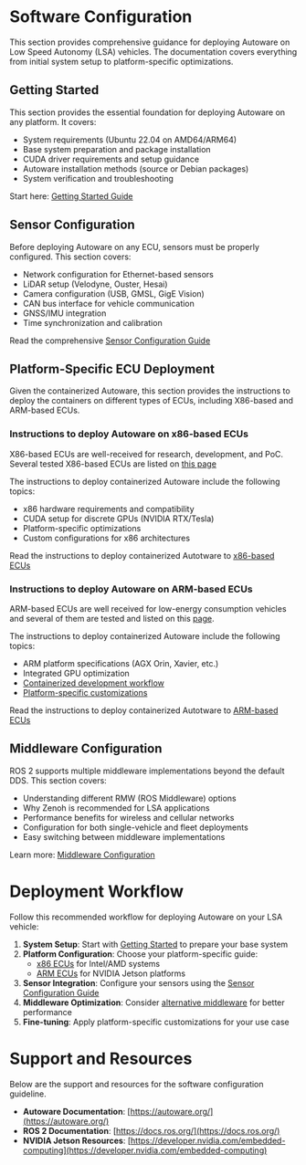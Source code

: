 # Software Configuration

This section provides comprehensive guidance for deploying Autoware on Low Speed Autonomy (LSA) vehicles. The documentation covers everything from initial system setup to platform-specific optimizations.

## Getting Started

This section provides the essential foundation for deploying Autoware on any platform. It covers:

- System requirements (Ubuntu 22.04 on AMD64/ARM64)
- Base system preparation and package installation
- CUDA driver requirements and setup guidance
- Autoware installation methods (source or Debian packages)
- System verification and troubleshooting

Start here: [Getting Started Guide](getting-started/index.md)

## Sensor Configuration

Before deploying Autoware on any ECU, sensors must be properly configured. This section covers:

- Network configuration for Ethernet-based sensors
- LiDAR setup (Velodyne, Ouster, Hesai)
- Camera configuration (USB, GMSL, GigE Vision)
- CAN bus interface for vehicle communication
- GNSS/IMU integration
- Time synchronization and calibration

Read the comprehensive [Sensor Configuration Guide](sensor-configuration/index.md)

## Platform-Specific ECU Deployment

Given the containerized Autoware, this section provides the instructions to deploy the containers on different types of ECUs, including X86-based and ARM-based ECUs.

### Instructions to deploy Autoware on x86-based ECUs

X86-based ECUs are well-received for research, development, and PoC. Several tested X86-based ECUs are listed on [this page](../hardware-configuration/ECUs/x86ECUs/index.md)

The instructions to deploy containerized Autoware include the following topics: 

- x86 hardware requirements and compatibility
- CUDA setup for discrete GPUs (NVIDIA RTX/Tesla)
- Platform-specific optimizations
- Custom configurations for x86 architectures

Read the instructions to deploy containerized Autotware to [x86-based ECUs](x86-based_ECU/index.md)

### Instructions to deploy Autoware on ARM-based ECUs

ARM-based ECUs are well received for low-energy consumption vehicles and several of them are tested and listed on this [page](../hardware-configuration/ECUs/armECUs/index.md).

The instructions to deploy containerized Autoware include the following topics: 

- ARM platform specifications (AGX Orin, Xavier, etc.)
- Integrated GPU optimization
- [Containerized development workflow](ARM-based_ECU/containerized-development.md)
- [Platform-specific customizations](ARM-based_ECU/customization.md)

Read the instructions to deploy containerized Autotware to [ARM-based ECUs](ARM-based_ECU/index.md)

## Middleware Configuration

ROS 2 supports multiple middleware implementations beyond the default DDS. This section covers:

- Understanding different RMW (ROS Middleware) options
- Why Zenoh is recommended for LSA applications
- Performance benefits for wireless and cellular networks
- Configuration for both single-vehicle and fleet deployments
- Easy switching between middleware implementations

Learn more: [Middleware Configuration](middleware-configuration/index.md)

# Deployment Workflow

Follow this recommended workflow for deploying Autoware on your LSA vehicle:

1. **System Setup**: Start with [Getting Started](getting-started/index.md) to prepare your base system
2. **Platform Configuration**: Choose your platform-specific guide:
   - [x86 ECUs](x86-based_ECU/index.md) for Intel/AMD systems
   - [ARM ECUs](ARM-based_ECU/index.md) for NVIDIA Jetson platforms
3. **Sensor Integration**: Configure your sensors using the [Sensor Configuration Guide](sensor-configuration/index.md)
4. **Middleware Optimization**: Consider [alternative middleware](middleware-configuration/index.md) for better performance
5. **Fine-tuning**: Apply platform-specific customizations for your use case

# Support and Resources

Below are the support and resources for the software configuration guideline.

- **Autoware Documentation**: [https://autoware.org/](https://autoware.org/)
- **ROS 2 Documentation**: [https://docs.ros.org/](https://docs.ros.org/)
- **NVIDIA Jetson Resources**: [https://developer.nvidia.com/embedded-computing](https://developer.nvidia.com/embedded-computing)
